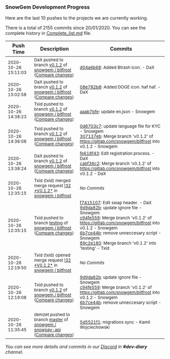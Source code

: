
### SnowGem Development Progress

Here are the last 10 pushes to the projects we are currently working.

There is a total of 2155 commits since 20/01/2020. You can see the complete history in
 [Complete_list.md](Complete_list.md) file.

| Push Time | Description | Commits |
| --- | --- | --- |
| <sub>2020-10-26 15:11:03</sub> | <sub>DaX pushed to branch [v0\.1\.2](https://gitlab.com/snowgem/bitfrost/commits/v0.1.2) of [snowgem / bitfrost](https://gitlab.com/snowgem/bitfrost) ([Compare changes](https://gitlab.com/snowgem/bitfrost/compare/08e782b80bb860c788f3e5b3a4b3b154d29247bb...d04a6b6832a03b4bb159f4cbddc8a7770392ccd4))</sub> | <sub>[d04a6b68](https://gitlab.com/snowgem/bitfrost/-/commit/d04a6b6832a03b4bb159f4cbddc8a7770392ccd4): Added Btrash icon. - DaX</sub> |
| <sub>2020-10-26 15:02:58</sub> | <sub>DaX pushed to branch [v0\.1\.2](https://gitlab.com/snowgem/bitfrost/commits/v0.1.2) of [snowgem / bitfrost](https://gitlab.com/snowgem/bitfrost) ([Compare changes](https://gitlab.com/snowgem/bitfrost/compare/aaab7bfe375abbd1177c479cada1b4d3d5770df1...08e782b80bb860c788f3e5b3a4b3b154d29247bb))</sub> | <sub>[08e782b8](https://gitlab.com/snowgem/bitfrost/-/commit/08e782b80bb860c788f3e5b3a4b3b154d29247bb): Added DOGE icon. haf haf. - DaX</sub> |
| <sub>2020-10-26 14:38:23</sub> | <sub>Txid pushed to branch [v0\.1\.2](https://gitlab.com/snowgem/bitfrost/commits/v0.1.2) of [snowgem / bitfrost](https://gitlab.com/snowgem/bitfrost) ([Compare changes](https://gitlab.com/snowgem/bitfrost/compare/307137eb94520ac4fc35e906d80e0d1ca192dba1...aaab7bfe375abbd1177c479cada1b4d3d5770df1))</sub> | <sub>[aaab7bfe](https://gitlab.com/snowgem/bitfrost/-/commit/aaab7bfe375abbd1177c479cada1b4d3d5770df1): update en.json - Snowgem</sub> |
| <sub>2020-10-26 14:36:08</sub> | <sub>Txid pushed to branch [v0\.1\.2](https://gitlab.com/snowgem/bitfrost/commits/v0.1.2) of [snowgem / bitfrost](https://gitlab.com/snowgem/bitfrost) ([Compare changes](https://gitlab.com/snowgem/bitfrost/compare/cabf36c211d8285e8388b984b1d136de1c5e9337...307137eb94520ac4fc35e906d80e0d1ca192dba1))</sub> | <sub>[0d8703c7](https://gitlab.com/snowgem/bitfrost/-/commit/0d8703c7306ac3d7fd2a9e09d324ebe86b6c847b): update language file for KYC - Snowgem<br>[307137eb](https://gitlab.com/snowgem/bitfrost/-/commit/307137eb94520ac4fc35e906d80e0d1ca192dba1): Merge branch 'v0.1.2' of https://gitlab.com/snowgem/bitfrost into v0.1.2 - Snowgem</sub> |
| <sub>2020-10-26 13:38:24</sub> | <sub>DaX pushed to branch [v0\.1\.2](https://gitlab.com/snowgem/bitfrost/commits/v0.1.2) of [snowgem / bitfrost](https://gitlab.com/snowgem/bitfrost) ([Compare changes](https://gitlab.com/snowgem/bitfrost/compare/6b7ce44b4a50385d187ea4874f77e88dd1bf06ba...cabf36c211d8285e8388b984b1d136de1c5e9337))</sub> | <sub>[fe618f43](https://gitlab.com/snowgem/bitfrost/-/commit/fe618f431e57f8685b7755325ee553747c14cc97): Edit registration process. - DaX<br>[cabf36c2](https://gitlab.com/snowgem/bitfrost/-/commit/cabf36c211d8285e8388b984b1d136de1c5e9337): Merge branch 'v0.1.2' of https://gitlab.com/snowgem/bitfrost into v0.1.2 - DaX</sub> |
| <sub>2020-10-26 12:35:15</sub> | <sub>Txid (txid) merged merge request [\!32 \*V0\.1\.2\*](https://gitlab.com/snowgem/bitfrost/-/merge_requests/32) in [snowgem / bitfrost](https://gitlab.com/snowgem/bitfrost)</sub> | <sub>_No Commits_</sub> |
| <sub>2020-10-26 12:35:15</sub> | <sub>Txid pushed to branch [testing](https://gitlab.com/snowgem/bitfrost/commits/testing) of [snowgem / bitfrost](https://gitlab.com/snowgem/bitfrost) ([Compare changes](https://gitlab.com/snowgem/bitfrost/compare/e847f4a279859422b2b7fb3ef325b6245911fa7a...89c2e180a0893803b68ff59b19e4d8f8b2bfd364))</sub> | <sub>[f7415107](https://gitlab.com/snowgem/bitfrost/-/commit/f7415107b7f58a482b48050d892efe7312901171): Edit swap header. - DaX<br>[9d9da82b](https://gitlab.com/snowgem/bitfrost/-/commit/9d9da82ba5fefc27e26a6a8bbe839b1bf5c535bb): update ignore file - Snowgem<br>[c94fe559](https://gitlab.com/snowgem/bitfrost/-/commit/c94fe5595e1783679fc1ea5e952b1f0748f795ae): Merge branch 'v0.1.2' of https://gitlab.com/snowgem/bitfrost into v0.1.2 - Snowgem<br>[6b7ce44b](https://gitlab.com/snowgem/bitfrost/-/commit/6b7ce44b4a50385d187ea4874f77e88dd1bf06ba): remove unneccesary script - Snowgem<br>[89c2e180](https://gitlab.com/snowgem/bitfrost/-/commit/89c2e180a0893803b68ff59b19e4d8f8b2bfd364): Merge branch 'v0.1.2' into 'testing' - Txid</sub> |
| <sub>2020-10-26 12:19:50</sub> | <sub>Txid (txid) opened merge request [\!32 \*V0\.1\.2\*](https://gitlab.com/snowgem/bitfrost/-/merge_requests/32) in [snowgem / bitfrost](https://gitlab.com/snowgem/bitfrost)</sub> | <sub>_No Commits_</sub> |
| <sub>2020-10-26 12:19:08</sub> | <sub>Txid pushed to branch [v0\.1\.2](https://gitlab.com/snowgem/bitfrost/commits/v0.1.2) of [snowgem / bitfrost](https://gitlab.com/snowgem/bitfrost) ([Compare changes](https://gitlab.com/snowgem/bitfrost/compare/f7415107b7f58a482b48050d892efe7312901171...6b7ce44b4a50385d187ea4874f77e88dd1bf06ba))</sub> | <sub>[9d9da82b](https://gitlab.com/snowgem/bitfrost/-/commit/9d9da82ba5fefc27e26a6a8bbe839b1bf5c535bb): update ignore file - Snowgem<br>[c94fe559](https://gitlab.com/snowgem/bitfrost/-/commit/c94fe5595e1783679fc1ea5e952b1f0748f795ae): Merge branch 'v0.1.2' of https://gitlab.com/snowgem/bitfrost into v0.1.2 - Snowgem<br>[6b7ce44b](https://gitlab.com/snowgem/bitfrost/-/commit/6b7ce44b4a50385d187ea4874f77e88dd1bf06ba): remove unneccesary script - Snowgem</sub> |
| <sub>2020-10-26 11:35:45</sub> | <sub>demzet pushed to branch [master](https://gitlab.com/snowgem/snowpay-api/commits/master) of [snowgem / snowpay\-api](https://gitlab.com/snowgem/snowpay-api) ([Compare changes](https://gitlab.com/snowgem/snowpay-api/compare/6a644632d591bca8cd430436d7bff4516d1f411c...5d5521f193aec1da656e99e391cd4b4893ab57ef))</sub> | <sub>[5d5521f1](https://gitlab.com/snowgem/snowpay-api/-/commit/5d5521f193aec1da656e99e391cd4b4893ab57ef): migrations sync - Kamil Wojciechowski</sub> |

_You can see more details and commits in our [Discord](https://discord.gg/zumGnbg) in **#dev-diary** channel._
